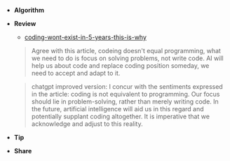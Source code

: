 - **Algorithm** 
- **Review** 
  - [coding-wont-exist-in-5-years-this-is-why](https://javascript.plainenglish.io/coding-wont-exist-in-5-years-this-is-why-6da748ba676c)
  > Agree with this article, codeing doesn't equal programming, what we need to do is focus on solving problems, not write code. AI will help us about code and replace coding position someday, we need to accept and adapt to it.
  
  > chatgpt improved version: I concur with the sentiments expressed in the article: coding is not equivalent to programming. Our focus should lie in problem-solving, rather than merely writing code. In the future, artificial intelligence will aid us in this regard and potentially supplant coding altogether. It is imperative that we acknowledge and adjust to this reality.
  
- **Tip** 
- **Share** 

